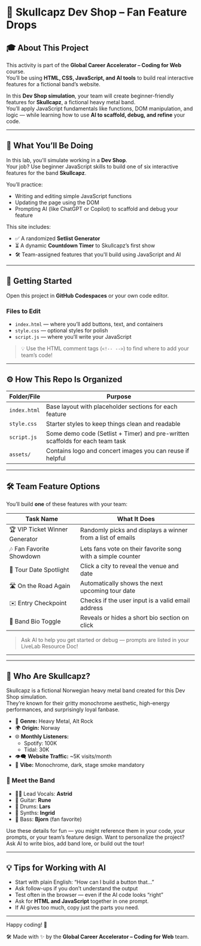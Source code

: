 # 🎸 Skullcapz Dev Shop – Fan Feature Drops

## 🎓 About This Project

This activity is part of the **Global Career Accelerator – Coding for Web** course.  
You’ll be using **HTML, CSS, JavaScript, and AI tools** to build real interactive features for a fictional band’s website.

In this **Dev Shop simulation**, your team will create beginner-friendly features for **Skullcapz**, a fictional heavy metal band.  
You’ll apply JavaScript fundamentals like functions, DOM manipulation, and logic — while learning how to use **AI to scaffold, debug, and refine** your code.

---

## 🧠 What You’ll Be Doing

In this lab, you'll simulate working in a **Dev Shop**.  
Your job? Use beginner JavaScript skills to build one of six interactive features for the band **Skullcapz**.

You’ll practice:
- Writing and editing simple JavaScript functions
- Updating the page using the DOM
- Prompting AI (like ChatGPT or Copilot) to scaffold and debug your feature

This site includes:

- ✅ A randomized **Setlist Generator**
- ⏳ A dynamic **Countdown Timer** to Skullcapz’s first show
- 🛠️ Team-assigned features that you'll build using JavaScript and AI

---

## 🧪 Getting Started

Open this project in **GitHub Codespaces** or your own code editor. 

### Files to Edit

- `index.html` — where you’ll add buttons, text, and containers
- `style.css` — optional styles for polish
- `script.js` — where you’ll write your JavaScript

> 💡 Use the HTML comment tags (`<!-- -->`) to find where to add your team’s code!

---

## ⚙️ How This Repo Is Organized

| Folder/File | Purpose |
|-------------|---------|
| `index.html` | Base layout with placeholder sections for each feature |
| `style.css` | Starter styles to keep things clean and readable |
| `script.js` | Some demo code (Setlist + Timer) and pre-written scaffolds for each team task |
| `assets/` | Contains logo and concert images you can reuse if helpful |

---

## 🛠 Team Feature Options

You’ll build **one** of these features with your team:

| **Task Name** | **What It Does** |
|---------------|------------------|
| 🏆 VIP Ticket Winner Generator | Randomly picks and displays a winner from a list of emails |
| 🎶 Fan Favorite Showdown | Lets fans vote on their favorite song with a simple counter |
| 📍 Tour Date Spotlight | Click a city to reveal the venue and date |
| 🛣 On the Road Again | Automatically shows the next upcoming tour date |
| ✉️ Entry Checkpoint | Checks if the user input is a valid email address |
| 📖 Band Bio Toggle | Reveals or hides a short bio section on click |

> Ask AI to help you get started or debug — prompts are listed in your LiveLab Resource Doc!

---

---

## 🤘 Who Are Skullcapz?

Skullcapz is a fictional Norwegian heavy metal band created for this Dev Shop simulation.  
They’re known for their gritty monochrome aesthetic, high-energy performances, and surprisingly loyal fanbase.

- 🎵 **Genre:** Heavy Metal, Alt Rock  
- 🌍 **Origin:** Norway  
- 🌐 **Monthly Listeners:**  
  - Spotify: 100K  
  - Tidal: 30K  
- 👁️‍🗨️ **Website Traffic:** ~5K visits/month  
- 🎨 **Vibe:** Monochrome, dark, stage smoke mandatory

### 🎤 Meet the Band

- 🧑‍🎤 Lead Vocals: **Astrid**  
- 🎸 Guitar: **Rune**  
- 🥁 Drums: **Lars**  
- 🎹 Synths: **Ingrid**  
- 🎸 Bass: **Bjorn** (fan favorite)

Use these details for fun — you might reference them in your code, your prompts, or your team’s feature design. Want to personalize the project? Ask AI to write bios, add band lore, or build out the tour!

---


## 💡 Tips for Working with AI

- Start with plain English: “How can I build a button that…”
- Ask follow-ups if you don’t understand the output
- Test often in the browser — even if the AI code looks “right”
- Ask for **HTML and JavaScript** together in one prompt.
- If AI gives too much, copy just the parts you need.

---

Happy coding! 🤘

🛠 Made with ✨ by the **Global Career Accelerator – Coding for Web** team.